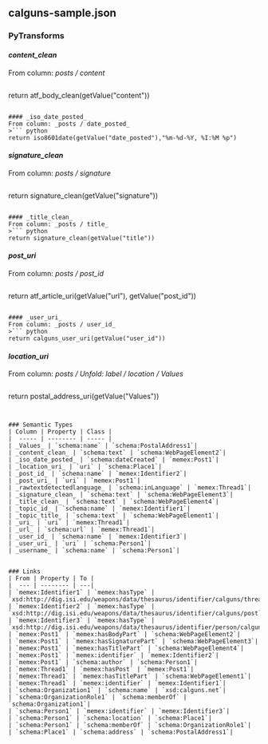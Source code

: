 ## calguns-sample.json

### PyTransforms
#### _content_clean_
From column: _posts / content_
>``` python
return atf_body_clean(getValue("content"))
```

#### _iso_date_posted_
From column: _posts / date_posted_
>``` python
return iso8601date(getValue("date_posted"),"%m-%d-%Y, %I:%M %p")
```

#### _signature_clean_
From column: _posts / signature_
>``` python
return signature_clean(getValue("signature"))
```

#### _title_clean_
From column: _posts / title_
>``` python
return signature_clean(getValue("title"))
```

#### _post_uri_
From column: _posts / post_id_
>``` python
return atf_article_uri(getValue("url"), getValue("post_id"))
```

#### _user_uri_
From column: _posts / user_id_
>``` python
return calguns_user_uri(getValue("user_id"))
```

#### _location_uri_
From column: _posts / Unfold: label / location / Values_
>``` python
return postal_address_uri(getValue("Values"))
```


### Semantic Types
| Column | Property | Class |
|  ----- | -------- | ----- |
| _Values_ | `schema:name` | `schema:PostalAddress1`|
| _content_clean_ | `schema:text` | `schema:WebPageElement2`|
| _iso_date_posted_ | `schema:dateCreated` | `memex:Post1`|
| _location_uri_ | `uri` | `schema:Place1`|
| _post_id_ | `schema:name` | `memex:Identifier2`|
| _post_uri_ | `uri` | `memex:Post1`|
| _rawtextdetectedlanguage_ | `schema:inLanguage` | `memex:Thread1`|
| _signature_clean_ | `schema:text` | `schema:WebPageElement3`|
| _title_clean_ | `schema:text` | `schema:WebPageElement4`|
| _topic_id_ | `schema:name` | `memex:Identifier1`|
| _topic_title_ | `schema:text` | `schema:WebPageElement1`|
| _uri_ | `uri` | `memex:Thread1`|
| _url_ | `schema:url` | `memex:Thread1`|
| _user_id_ | `schema:name` | `memex:Identifier3`|
| _user_uri_ | `uri` | `schema:Person1`|
| _username_ | `schema:name` | `schema:Person1`|


### Links
| From | Property | To |
|  --- | -------- | ---|
| `memex:Identifier1` | `memex:hasType` | `xsd:http://dig.isi.edu/weapons/data/thesaurus/identifier/calguns/thread`|
| `memex:Identifier2` | `memex:hasType` | `xsd:http://dig.isi.edu/weapons/data/thesaurus/identifier/calguns/post`|
| `memex:Identifier3` | `memex:hasType` | `xsd:http://dig.isi.edu/weapons/data/thesaurus/identifier/person/calguns`|
| `memex:Post1` | `memex:hasBodyPart` | `schema:WebPageElement2`|
| `memex:Post1` | `memex:hasSignaturePart` | `schema:WebPageElement3`|
| `memex:Post1` | `memex:hasTitlePart` | `schema:WebPageElement4`|
| `memex:Post1` | `memex:identifier` | `memex:Identifier2`|
| `memex:Post1` | `schema:author` | `schema:Person1`|
| `memex:Thread1` | `memex:hasPost` | `memex:Post1`|
| `memex:Thread1` | `memex:hasTitlePart` | `schema:WebPageElement1`|
| `memex:Thread1` | `memex:identifier` | `memex:Identifier1`|
| `schema:Organization1` | `schema:name` | `xsd:calguns.net`|
| `schema:OrganizationRole1` | `schema:memberOf` | `schema:Organization1`|
| `schema:Person1` | `memex:identifier` | `memex:Identifier3`|
| `schema:Person1` | `schema:location` | `schema:Place1`|
| `schema:Person1` | `schema:memberOf` | `schema:OrganizationRole1`|
| `schema:Place1` | `schema:address` | `schema:PostalAddress1`|
